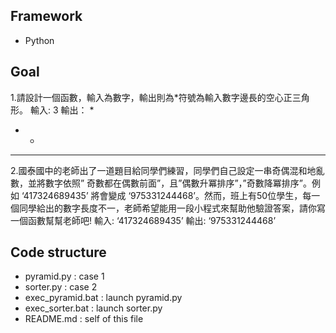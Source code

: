 ## Framework
- Python

## Goal
1.請設計一個函數，輸入為數字，輸出則為*符號為輸入數字邊長的空心正三角形。
輸入: 3
輸出：
    *
   * *
  * * *  

2.國泰國中的老師出了一道題目給同學們練習，同學們自己設定一串奇偶混和地亂數，並將數字依照” 奇數都在偶數前面”，且”偶數升冪排序”，”奇數降冪排序”。例如 ‘417324689435’ 將會變成 ‘975331244468’。然而，班上有50位學生，每一個同學給出的數字長度不一，老師希望能用一段小程式來幫助他驗證答案，請你寫一個函數幫幫老師吧!
輸入: ‘417324689435’
輸出: ‘975331244468’

## Code structure
- pyramid.py : case 1
- sorter.py : case 2
- exec_pyramid.bat : launch pyramid.py
- exec_sorter.bat : launch sorter.py
- README.md : self of this file 
